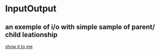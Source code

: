 # InputOutput 
## an exemple of i/o with simple sample of parent/ child leationship
[show it to me](https://rsnboim.github.io/InputOutput)

